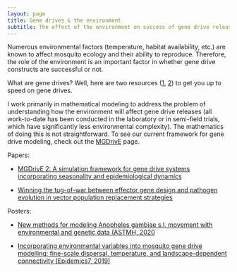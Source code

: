 ```yaml
---
layout: page
title: Gene drives & the environment
subtitle: The effect of the environment on success of gene drive releases 
---
```


Numerous environmental factors (temperature, habitat availability, etc.) are known to affect mosquito ecology and their ability to reproduce. Therefore, the role of the environment is an important factor in whether gene drive constructs are successful or not.

What are gene drives? Well, here are two resources ([1](https://innovativegenomics.org/resources/educational-materials/glossary/gene-drive/), [2](https://wyss.harvard.edu/technology/gene-drives/)) to get you up to speed on gene drives.

I work primarily in mathematical modeling to address the problem of understanding how the environment will affect gene drive releases (all work-to-date has been conducted in the laboratory or in semi-field trials, which have significantly less environmental complexity). The mathematics of doing this is not straightforward. To see our current framework for gene drive modeling, check out the [MGDrivE](https://marshalllab.github.io/MGDrivE/) page.

Papers:

* [MGDrivE 2: A simulation framework for gene drive systems incorporating seasonality and epidemiological dynamics](https://journals.plos.org/ploscompbiol/article?id=10.1371/journal.pcbi.1009030)

*  [Winning the tug-of-war between effector gene design and pathogen evolution in vector population replacement strategies](https://www.frontiersin.org/articles/10.3389/fgene.2019.01072/full)

Posters:

* [New methods for modeling Anopheles gambiae s.l. movement with environmental and genetic data (ASTMH, 2020](TropMed2020_Poster.pdf)

* [Incorporating environmental variables into mosquito gene drive modelling: fine-scale dispersal, temperature, and landscape-dependent connectivity (Epidemics7, 2019)](Epidemics7_Poster.pdf)
